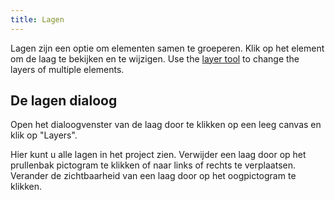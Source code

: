 ```yaml
---
title: Lagen
---
```


Lagen zijn een optie om elementen samen te groeperen. Klik op het element om de laag te bekijken en te wijzigen. Use the [layer tool](../tools/layer) to change the layers of multiple elements.

## De lagen dialoog

Open het dialoogvenster van de laag door te klikken op een leeg canvas en klik op "Layers".

Hier kunt u alle lagen in het project zien.
Verwijder een laag door op het prullenbak pictogram te klikken of naar links of rechts te verplaatsen.
Verander de zichtbaarheid van een laag door op het oogpictogram te klikken.
